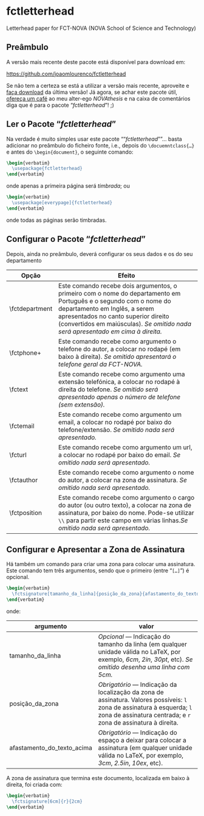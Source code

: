 # fctletterhead

Letterhead paper for FCT-NOVA (NOVA School of Science and Technology)

## Preâmbulo

A versão mais recente deste pacote está disponível para download em:

https://github.com/joaomlourenco/fctletterhead

Se não tem a certeza se está a utilizar a versão mais recente, aproveite e [faça download](https://github.com/joaomlourenco/fctletterhead/archive/refs/heads/main.zip) da última versão!   Já agora, se achar este pacote útil, [ofereça um café](https://www.paypal.com/donate/?hosted_button_id=8WA8FRVMB78W8) ao meu alter-ego *NOVAthesis* e na caixa de comentários diga que é para o pacote “*fctletterhead*”! ;)


## Ler o Pacote “*fctletterhead*”

Na verdade é muito simples usar este pacote ““*fctletterhead*””…  basta adicionar no preâmbulo do ficheiro fonte, i.e., depois do `\docuemntclass{…}` e antes do `\begin{document}`, o seguinte comando:

```latex
\begin{verbatim}
  \usepackage{fctletterhead}
\end{verbatim}
```

onde apenas a primeira página será *timbrada*; ou

```latex
\begin{verbatim}
  \usepackage[everypage]{fctletterhead}
\end{verbatim}
```

onde todas as páginas serão timbradas.

## Configurar o Pacote “*fctletterhead*”

Depois, ainda no preâmbulo, deverá configurar os seus dados e os do seu departamento

| Opção | Efeito |
|----------|----------|
| \fctdepartment | Este comando recebe dois argumentos, o primeiro com o nome do departamento em Português e o segundo com o nome do departamento em Inglês, a serem apresentados no canto superior direito (convertidos em maiúsculas).  *Se omitido nada será apresentado em cima à direita.*|
| \fctphone+   | Este comando recebe como argumento o telefone do autor, a colocar no rodapé (em baixo à direita). *Se omitido apresentará o telefone geral da FCT-NOVA.*|
| \fctext   | Este comando recebe como argumento uma extensão telefónica, a colocar no rodapé à direita do telefone. *Se omitido será apresentado apenas o número de telefone (sem extensão).*|
| \fctemail  | Este comando recebe como argumento um email, a colocar no rodapé por baixo do telefone/extensão. *Se omitido nada será apresentado.*|
| \fcturl   | Este comando recebe como argumento um url, a colocar no rodapé por baixo do email. *Se omitido nada será apresentado.*|
| \fctauthor     | Este comando recebe como argumento o nome do autor, a colocar na zona de assinatura.  *Se omitido nada será apresentado.*|
| \fctposition   | Este comando recebe como argumento o cargo do autor (ou outro texto), a colocar na zona de assinatura, por baixo do nome.  Pode-se utilizar `\\` para partir este campo em várias linhas.*Se omitido nada será apresentado.*|


## Configurar e Apresentar a Zona de Assinatura

Há também um comando para criar uma zona para colocar uma assinatura.  Este comando tem três argumentos, sendo que o primeiro (entre “`[…]`”) é opcional.

```latex
\begin{verbatim}
  \fctsignature[tamanho_da_linha]{posição_da_zona}{afastamento_do_texto_acima}
\end{verbatim}
```

onde:

| argumento | valor |
|----------------|--------|
| tamanho_da_linha | *Opcional* — Indicação do tamanho da linha (em qualquer unidade válida no LaTeX, por exemplo, *6cm*, *2in*, *30pt*, etc).  *Se omitido desenha uma linha com 5cm.*|
| posição_da_zona | *Obrigatório* — Indicação da localização da zona de assinatura.  Valores possíveis: `l` zona de assinatura à esquerda; `l` zona de assinatura centrada; e `r`  zona de assinatura à direita. |
| afastamento_do_texto_acima | *Obrigatório* — Indicação do espaço a deixar para colocar a assinatura (em qualquer unidade válida no LaTeX, por exemplo, *3cm*, *2.5in*, *10ex*, etc). |

A zona de assinatura que termina este documento, localizada em baixo à direita, foi criada com:

```latex
\begin{verbatim}
  \fctsignature[6cm]{r}{2cm}
\end{verbatim}
```
